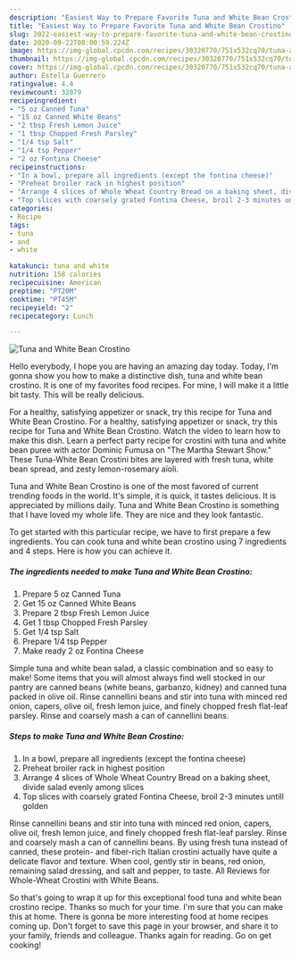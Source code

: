 ```yaml
---
description: "Easiest Way to Prepare Favorite Tuna and White Bean Crostino"
title: "Easiest Way to Prepare Favorite Tuna and White Bean Crostino"
slug: 2022-easiest-way-to-prepare-favorite-tuna-and-white-bean-crostino
date: 2020-09-22T08:00:59.224Z
image: https://img-global.cpcdn.com/recipes/30320770/751x532cq70/tuna-and-white-bean-crostino-recipe-main-photo.jpg
thumbnail: https://img-global.cpcdn.com/recipes/30320770/751x532cq70/tuna-and-white-bean-crostino-recipe-main-photo.jpg
cover: https://img-global.cpcdn.com/recipes/30320770/751x532cq70/tuna-and-white-bean-crostino-recipe-main-photo.jpg
author: Estella Guerrero
ratingvalue: 4.4
reviewcount: 32879
recipeingredient:
- "5 oz Canned Tuna"
- "15 oz Canned White Beans"
- "2 tbsp Fresh Lemon Juice"
- "1 tbsp Chopped Fresh Parsley"
- "1/4 tsp Salt"
- "1/4 tsp Pepper"
- "2 oz Fontina Cheese"
recipeinstructions:
- "In a bowl, prepare all ingredients (except the fontina cheese)"
- "Preheat broiler rack in highest position"
- "Arrange 4 slices of Whole Wheat Country Bread on a baking sheet, divide salad evenly among slices"
- "Top slices with coarsely grated Fontina Cheese, broil 2-3 minutes untill golden"
categories:
- Recipe
tags:
- tuna
- and
- white

katakunci: tuna and white 
nutrition: 158 calories
recipecuisine: American
preptime: "PT20M"
cooktime: "PT45M"
recipeyield: "2"
recipecategory: Lunch

---
```



![Tuna and White Bean Crostino](https://img-global.cpcdn.com/recipes/30320770/751x532cq70/tuna-and-white-bean-crostino-recipe-main-photo.jpg)

Hello everybody, I hope you are having an amazing day today. Today, I'm gonna show you how to make a distinctive dish, tuna and white bean crostino. It is one of my favorites food recipes. For mine, I will make it a little bit tasty. This will be really delicious.

For a healthy, satisfying appetizer or snack, try this recipe for Tuna and White Bean Crostino. For a healthy, satisfying appetizer or snack, try this recipe for Tuna and White Bean Crostino. Watch the video to learn how to make this dish. Learn a perfect party recipe for crostini with tuna and white bean puree with actor Dominic Fumusa on &#34;The Martha Stewart Show.&#34; These Tuna-White Bean Crostini bites are layered with fresh tuna, white bean spread, and zesty lemon-rosemary aïoli.

Tuna and White Bean Crostino is one of the most favored of current trending foods in the world. It's simple, it is quick, it tastes delicious. It is appreciated by millions daily. Tuna and White Bean Crostino is something that I have loved my whole life. They are nice and they look fantastic.


To get started with this particular recipe, we have to first prepare a few ingredients. You can cook tuna and white bean crostino using 7 ingredients and 4 steps. Here is how you can achieve it.

<!--inarticleads1-->

##### The ingredients needed to make Tuna and White Bean Crostino:

1. Prepare 5 oz Canned Tuna
1. Get 15 oz Canned White Beans
1. Prepare 2 tbsp Fresh Lemon Juice
1. Get 1 tbsp Chopped Fresh Parsley
1. Get 1/4 tsp Salt
1. Prepare 1/4 tsp Pepper
1. Make ready 2 oz Fontina Cheese


Simple tuna and white bean salad, a classic combination and so easy to make! Some items that you will almost always find well stocked in our pantry are canned beans (white beans, garbanzo, kidney) and canned tuna packed in olive oil. Rinse cannellini beans and stir into tuna with minced red onion, capers, olive oil, fresh lemon juice, and finely chopped fresh flat-leaf parsley. Rinse and coarsely mash a can of cannellini beans. 

<!--inarticleads2-->

##### Steps to make Tuna and White Bean Crostino:

1. In a bowl, prepare all ingredients (except the fontina cheese)
1. Preheat broiler rack in highest position
1. Arrange 4 slices of Whole Wheat Country Bread on a baking sheet, divide salad evenly among slices
1. Top slices with coarsely grated Fontina Cheese, broil 2-3 minutes untill golden


Rinse cannellini beans and stir into tuna with minced red onion, capers, olive oil, fresh lemon juice, and finely chopped fresh flat-leaf parsley. Rinse and coarsely mash a can of cannellini beans. By using fresh tuna instead of canned, these protein- and fiber-rich Italian crostini actually have quite a delicate flavor and texture. When cool, gently stir in beans, red onion, remaining salad dressing, and salt and pepper, to taste. All Reviews for Whole-Wheat Crostini with White Beans. 

So that's going to wrap it up for this exceptional food tuna and white bean crostino recipe. Thanks so much for your time. I'm sure that you can make this at home. There is gonna be more interesting food at home recipes coming up. Don't forget to save this page in your browser, and share it to your family, friends and colleague. Thanks again for reading. Go on get cooking!
